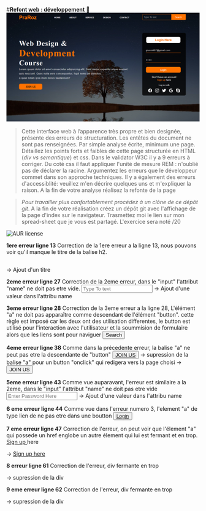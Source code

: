 #**Refont web : développement** 🚀 
![cover](./cover.PNG)
>Cette interface web à l’apparence très propre et bien designée, présente des erreurs de structuration. Les entêtes du document ne sont pas renseignées.
Par simple analyse écrite, minimum une page. Détaillez les points forts et faibles de cette page structurée en  HTML (_div vs semantique_) et css. Dans le validator W3C il y a 9 erreurs à corriger. Du coté css il faut appliquer l'unité de mesure REM :  n'oublié pas de déclarer la racine. Argumentez les erreurs que le développeur commet dans son approche techniques. Il y a également des erreurs d'accessiblité: veuillez m'en décrire quelques uns et m'expliquer la raison. A la fin de votre analyse réalisez la refonte de la page

> *Pour travailler plus confortablement procédez à un clône de ce dépôt git*.
> A la fin de votre réalisation créez un dépôt git avec l'affichage de la page d'index sur le navigateur.
> Trasmettez moi le lien sur mon spread-sheet que je vous est partagé. 
> L'exercice sera  noté /20

![AUR license](https://img.shields.io/aur/license/c)


**1ere erreur ligne 13**
Correction de la 1ere erreur a la ligne 13, nous pouvons voir qu'il manque le titre de la balise h2.
<h2 class="logo"></h2> -> Ajout d'un titre

**2eme erreur ligne 27**
Correction de la 2eme erreur, dans le "input" l'attribut "name" ne doit pas etre vide.
<input class="srch" type="search" name="" placeholder="Type To text"> -> Ajout d'une valeur dans l'attribu name

**3eme erreur ligne 28**
Correction de la 3eme erreur a la ligne 28, L'élément "a" ne doit pas apparaître comme descendant de l'élément "button". cette règle est imposé car les deux ont des utilisation differentes, le button est utilisé pour l'interaction avec l'utilisateur et la soummision de formulaire alors que les liens sont pour naviguer
<a href="#"> <button class="btn">Search</button></a>

**4eme erreur ligne 38**
Comme dans la précedente erreur, la balise "a" ne peut pas etre la descendante de "button"
<button class="cn"><a href="#">JOIN US</a></button> -> supression de la balise "a" pour un button "onclick" qui redigera vers la page choisi
-> <button onclick="window.location.href = '#'">JOIN US</button>

**5eme erreur ligne 43**
Comme vue auparavant, l'erreur est similaire a la 2eme, dans le "input" l'attribut "name" ne doit pas etre vide
<input type="password" name="" placeholder="Enter Password Here"> -> Ajout d'une valeur dans l'attribu name

**6 eme erreur ligne 44**
Comme vue dans l'erreur numero 3, l'element "a" de type lien de ne pas etre dans une boutton
<button class="btnn"><a href="#">Login</a></button>

**7 eme erreur ligne 47**
Correction de l'erreur, on peut voir que l'élement "a" qui possede un href englobe un autre élement </a> qui lui est fermant et en trop.
<a href="#">Sign up </a> here</a></p> -> <a href="#">Sign up here</a></p>

**8 erreur ligne 61**
Correction de l'erreur, div fermante en trop
</div> -> supression de la div

**9 eme erreur ligne 62**
Correction de l'erreur, div fermante en trop
</div> -> supression de la div